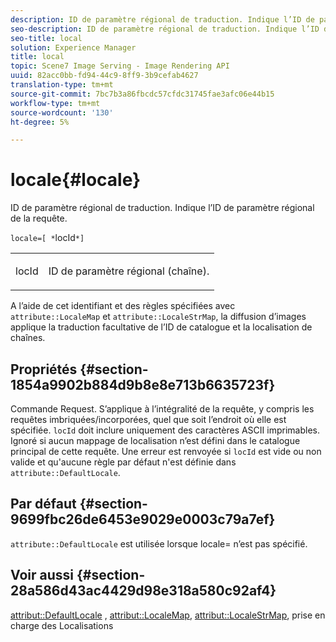 ```yaml
---
description: ID de paramètre régional de traduction. Indique l’ID de paramètre régional de la requête.
seo-description: ID de paramètre régional de traduction. Indique l’ID de paramètre régional de la requête.
seo-title: local
solution: Experience Manager
title: local
topic: Scene7 Image Serving - Image Rendering API
uuid: 82acc0bb-fd94-44c9-8ff9-3b9cefab4627
translation-type: tm+mt
source-git-commit: 7bc7b3a86fbcdc57cfdc31745fae3afc06e44b15
workflow-type: tm+mt
source-wordcount: '130'
ht-degree: 5%

---
```



# locale{#locale}

ID de paramètre régional de traduction. Indique l’ID de paramètre régional de la requête.

`locale=[ *`locId`*]`

<table id="simpletable_C1899AD02C984ED3896B7620916637E7"> 
 <tr class="strow"> 
  <td class="stentry"> <p><span class="codeph"> <span class="varname"> locId</span></span> </p> </td> 
  <td class="stentry"> <p>ID de paramètre régional (chaîne). </p></td> 
 </tr> 
</table>

A l’aide de cet identifiant et des règles spécifiées avec `attribute::LocaleMap` et `attribute::LocaleStrMap`, la diffusion d’images applique la traduction facultative de l’ID de catalogue et la localisation de chaînes.

## Propriétés {#section-1854a9902b884d9b8e8e713b6635723f}

Commande Request. S’applique à l’intégralité de la requête, y compris les requêtes imbriquées/incorporées, quel que soit l’endroit où elle est spécifiée. `locId` doit inclure uniquement des caractères ASCII imprimables. Ignoré si aucun mappage de localisation n’est défini dans le catalogue principal de cette requête. Une erreur est renvoyée si `locId` est vide ou non valide et qu&#39;aucune règle par défaut n&#39;est définie dans `attribute::DefaultLocale`.

## Par défaut {#section-9699fbc26de6453e9029e0003c79a7ef}

`attribute::DefaultLocale` est utilisée lorsque locale= n’est pas spécifié.

## Voir aussi {#section-28a586d43ac4429d98e318a580c92af4}

[attribut::DefaultLocale](../../../../../is-api/image-catalog/image-serving-api-ref/c-image-catalog-reference/c-attributes-reference/r-defaultlocale.md#reference-69462ad9923f464f80c2c012342a6b6b) ,  [attribut::LocaleMap](../../../../../is-api/image-catalog/image-serving-api-ref/c-image-catalog-reference/c-attributes-reference/r-localemap.md#reference-49bbf598f8ea47c3a563755cef306318),  [attribut::LocaleStrMap](../../../../../is-api/image-catalog/image-serving-api-ref/c-image-catalog-reference/c-attributes-reference/r-localestrmap.md#reference-98c42070a4bc4baf92537132be2b5b1e), prise en charge des Localisations
